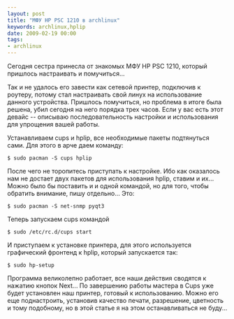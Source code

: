 ```yaml
---
layout: post
title: "МФУ HP PSC 1210 в archlinux"
keywords: archlinux,hplip
date: 2009-02-19 00:00
tags:
- archlinux
---
```

Сегодня сестра принесла от знакомых МФУ HP PSC 1210, который пришлось настраивать и помучиться...

Так и не удалось его завести как сетевой принтер, подключив к роутеру, потому стал настраивать свой линух на использование данного устройства. Пришлось помучиться, но проблема в итоге была решена, убил сегодня на него порядка трех часов. Если у вас есть этот девайс -- описываю последовательность настройки и использования для упрощения вашей работы.

Устанавливаем cups и hplip, все необходимые пакеты подтянуться сами. Для этого в арче даем команду:

    $ sudo pacman -S cups hplip

После чего не торопитесь приступать к настройке. Ибо как оказалось нам не достает двух пакетов для использования hplip, ставим и их... Можно было бы поставить и и одной командой, но для того, чтобы обратить внимание, пишу отдельно... Это:

    $ sudo pacman -S net-snmp pyqt3

Теперь запускаем cups командой

    $ sudo /etc/rc.d/cups start

И приступаем к установке принтера, для этого используется графический фронтенд к hplip, который запускается так:

    $ sudo hp-setup

Программа великолепно работает, все наши действия сводятся к нажатию кнопок Next... По завершению работы мастера в Cups уже будет установлен наш принтер, готовый к использованию. Можно его еще поднастроить, установив качество печати, разрешение, цветность и тому подобному, но в этой статье я на этом останавливаться не буду...
